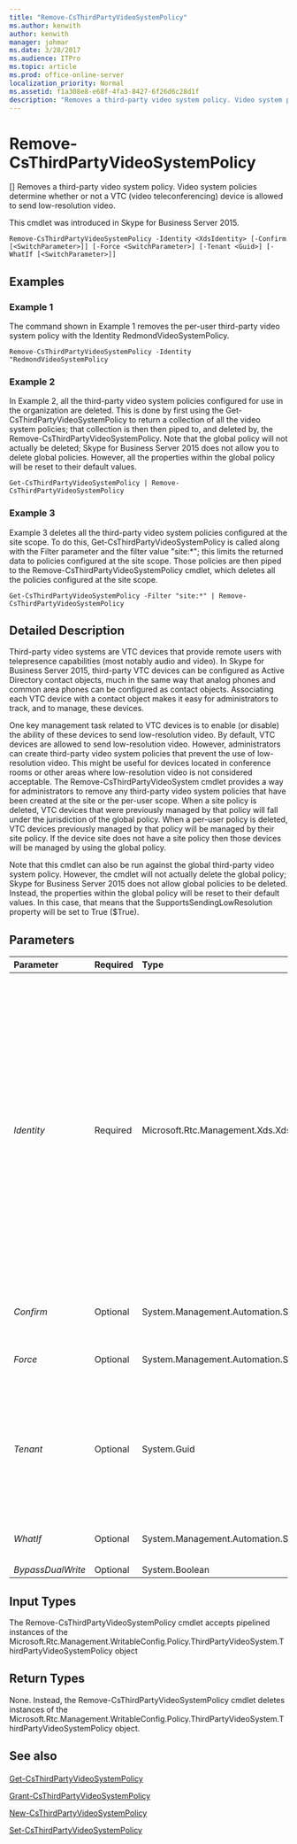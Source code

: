 ```yaml
---
title: "Remove-CsThirdPartyVideoSystemPolicy"
ms.author: kenwith
author: kenwith
manager: johmar
ms.date: 3/28/2017
ms.audience: ITPro
ms.topic: article
ms.prod: office-online-server
localization_priority: Normal
ms.assetid: f1a308e8-e68f-4fa3-8427-6f26d6c28d1f
description: "Removes a third-party video system policy. Video system policies determine whether or not a VTC (video teleconferencing) device is allowed to send low-resolution video."
---
```


# Remove-CsThirdPartyVideoSystemPolicy
[]
Removes a third-party video system policy. Video system policies determine whether or not a VTC (video teleconferencing) device is allowed to send low-resolution video.
  
This cmdlet was introduced in Skype for Business Server 2015.
  
```
Remove-CsThirdPartyVideoSystemPolicy -Identity <XdsIdentity> [-Confirm [<SwitchParameter>]] [-Force <SwitchParameter>] [-Tenant <Guid>] [-WhatIf [<SwitchParameter>]]

```

## Examples
<a name="Examples"> </a>

### Example 1

The command shown in Example 1 removes the per-user third-party video system policy with the Identity RedmondVideoSystemPolicy.
  
```
Remove-CsThirdPartyVideoSystemPolicy -Identity "RedmondVideoSystemPolicy
```

### Example 2

In Example 2, all the third-party video system policies configured for use in the organization are deleted. This is done by first using the Get-CsThirdPartyVideoSystemPolicy to return a collection of all the video system policies; that collection is then then piped to, and deleted by, the Remove-CsThirdPartyVideoSystemPolicy. Note that the global policy will not actually be deleted; Skype for Business Server 2015 does not allow you to delete global policies. However, all the properties within the global policy will be reset to their default values.
  
```
Get-CsThirdPartyVideoSystemPolicy | Remove-CsThirdPartyVideoSystemPolicy 
```

### Example 3

Example 3 deletes all the third-party video system policies configured at the site scope. To do this, Get-CsThirdPartyVideoSystemPolicy is called along with the Filter parameter and the filter value "site:\*"; this limits the returned data to policies configured at the site scope. Those policies are then piped to the Remove-CsThirdPartyVideoSystemPolicy cmdlet, which deletes all the policies configured at the site scope.
  
```
Get-CsThirdPartyVideoSystemPolicy -Filter "site:*" | Remove-CsThirdPartyVideoSystemPolicy
```

## Detailed Description
<a name="DetailedDescription"> </a>

Third-party video systems are VTC devices that provide remote users with telepresence capabilities (most notably audio and video). In Skype for Business Server 2015, third-party VTC devices can be configured as Active Directory contact objects, much in the same way that analog phones and common area phones can be configured as contact objects. Associating each VTC device with a contact object makes it easy for administrators to track, and to manage, these devices.
  
One key management task related to VTC devices is to enable (or disable) the ability of these devices to send low-resolution video. By default, VTC devices are allowed to send low-resolution video. However, administrators can create third-party video system policies that prevent the use of low-resolution video. This might be useful for devices located in conference rooms or other areas where low-resolution video is not considered acceptable. The Remove-CsThirdPartyVideoSystem cmdlet provides a way for administrators to remove any third-party video system policies that have been created at the site or the per-user scope. When a site policy is deleted, VTC devices that were previously managed by that policy will fall under the jurisdiction of the global policy. When a per-user policy is deleted, VTC devices previously managed by that policy will be managed by their site policy. If the device site does not have a site policy then those devices will be managed by using the global policy.
  
Note that this cmdlet can also be run against the global third-party video system policy. However, the cmdlet will not actually delete the global policy; Skype for Business Server 2015 does not allow global policies to be deleted. Instead, the properties within the global policy will be reset to their default values. In this case, that means that the SupportsSendingLowResolution property will be set to True ($True).
  
## Parameters
<a name="DetailedDescription"> </a>

|**Parameter**|**Required**|**Type**|**Description**|
|:-----|:-----|:-----|:-----|
| _Identity_ <br/> |Required  <br/> |Microsoft.Rtc.Management.Xds.XdsIdentity  <br/> |Unique identity assigned to the policy when it was created. Third party video system policies can be assigned at the global, site, or per-user scope. To refer to the global instance, use this syntax:  <br/>  `-Identity "global"` <br/> Keep in mind that you cannot actually remove the global policy. If you run Remove-CsThirdPartyVideoSystemPolicy against the global policy, the policy will not be deleted. Instead, all the properties in the policy will be reset to their default values.  <br/> To refer to a policy at the site scope, use syntax similar to this:  <br/>  `-Identity "site:Redmond"` <br/> To refer to a policy at the per-user scope, use syntax similar to the following:  <br/>  `-Identity "RedmondVideoSystemPolicy"` <br/> Wildcard characters such as the asterisk (\*) cannot be used with the Identity parameter.  <br/> |
| _Confirm_ <br/> |Optional  <br/> |System.Management.Automation.SwitchParameter  <br/> |Describes what would happen if you executed the command without actually executing the command.  <br/> |
| _Force_ <br/> |Optional  <br/> |System.Management.Automation.SwitchParameter  <br/> |Suppresses any confirmation prompts that would otherwise be displayed before making changes.  <br/> |
| _Tenant_ <br/> |Optional  <br/> |System.Guid  <br/> |Globally unique identifier (GUID) of the Skype for Business Online tenant account for the third party video system policy being removed. For example:  <br/>  `-Tenant "38aad667-af54-4397-aaa7-e94c79ec2308"` <br/> You can return the tenant ID for each of your tenants by running this command:  <br/>  `Get-CsTenant | Select-Object DisplayName, TenantID` <br/> |
| _WhatIf_ <br/> |Optional  <br/> |System.Management.Automation.SwitchParameter  <br/> |Describes what would happen if you executed the command without actually executing the command.  <br/> |
| _BypassDualWrite_ <br/> |Optional  <br/> |System.Boolean  <br/> |PARAMVALUE: $true | $false  <br/> |
   
## Input Types
<a name="InputTypes"> </a>

The Remove-CsThirdPartyVideoSystemPolicy cmdlet accepts pipelined instances of the Microsoft.Rtc.Management.WritableConfig.Policy.ThirdPartyVideoSystem.ThirdPartyVideoSystemPolicy object
  
## Return Types
<a name="ReturnTypes"> </a>

None. Instead, the Remove-CsThirdPartyVideoSystemPolicy cmdlet deletes instances of the Microsoft.Rtc.Management.WritableConfig.Policy.ThirdPartyVideoSystem.ThirdPartyVideoSystemPolicy object.
  
## See also
<a name="ReturnTypes"> </a>

#### 

[Get-CsThirdPartyVideoSystemPolicy](get-csthirdpartyvideosystempolicy.md)
  
[Grant-CsThirdPartyVideoSystemPolicy](grant-csthirdpartyvideosystempolicy.md)
  
[New-CsThirdPartyVideoSystemPolicy](new-csthirdpartyvideosystempolicy.md)
  
[Set-CsThirdPartyVideoSystemPolicy](set-csthirdpartyvideosystempolicy.md)

